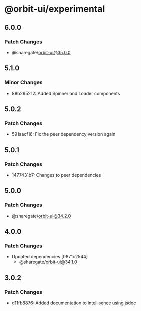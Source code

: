# @orbit-ui/experimental

## 6.0.0

### Patch Changes

- @sharegate/orbit-ui@35.0.0

## 5.1.0

### Minor Changes

- 88b295212: Added Spinner and Loader components

## 5.0.2

### Patch Changes

- 591aacf16: Fix the peer dependency version again

## 5.0.1

### Patch Changes

- 1477431b7: Changes to peer dependencies

## 5.0.0

### Patch Changes

- @sharegate/orbit-ui@34.2.0

## 4.0.0

### Patch Changes

- Updated dependencies [0871c2544]
  - @sharegate/orbit-ui@34.1.0

## 3.0.2

### Patch Changes

- d11fb8876: Added documentation to intellisence using jsdoc
